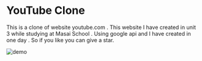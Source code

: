 # YouTube Clone
This is a clone of website youtube.com . This website I have created in unit 3 while studying at Masai School . Using google api and I have created in one day . So if you like you can give a star.


![demo](https://github.com/ranjeetmasaischool/YouTube/blob/main/Screenshot%202022-09-27%20093207.png)
